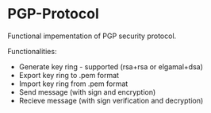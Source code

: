# PGP-Protocol
Functional impementation of PGP security protocol.

Functionalities:
- Generate key ring - supported (rsa+rsa or elgamal+dsa)
- Export key ring to .pem format
- Import key ring from .pem format
- Send message (with sign and encryption)
- Recieve message (with sign verification and decryption)
